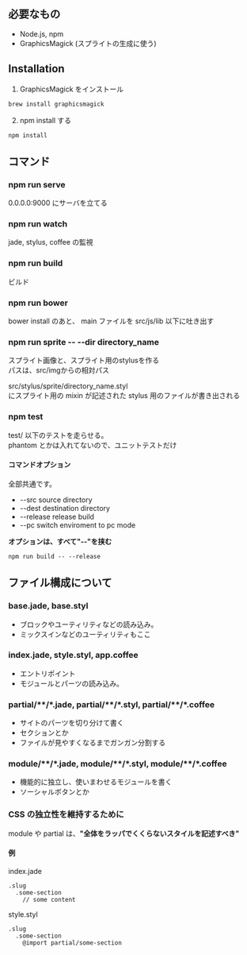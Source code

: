## 必要なもの
* Node.js, npm
* GraphicsMagick (スプライトの生成に使う)

## Installation

1. GraphicsMagick をインストール
  ```sh
  brew install graphicsmagick
  ```

2. npm install する
  ```
  npm install
  ```

## コマンド

### npm run serve

0.0.0.0:9000 にサーバを立てる

### npm run watch

jade, stylus, coffee の監視

### npm run build

ビルド  

### npm run bower

bower install のあと、
main ファイルを src/js/lib 以下に吐き出す

### npm run sprite -- --dir directory_name

スプライト画像と、スプライト用のstylusを作る  
パスは、src/imgからの相対パス  

src/stylus/sprite/directory_name.styl  
にスプライト用の mixin が記述された stylus 用のファイルが書き出される  

### npm test

test/ 以下のテストを走らせる。  
phantom とかは入れてないので、ユニットテストだけ

#### コマンドオプション

全部共通です。

* --src source directory
* --dest destination directory
* --release release build
* --pc switch enviroment to pc mode

**オプションは、すべて"--"を挟む**

```
npm run build -- --release
```

## ファイル構成について

### base.jade, base.styl

* ブロックやユーティリティなどの読み込み。  
* ミックスインなどのユーティリティもここ

### index.jade, style.styl, app.coffee

* エントリポイント  
* モジュールとパーツの読み込み。

### partial/\*\*/\*.jade, partial/\*\*/\*.styl, partial/\*\*/\*.coffee

* サイトのパーツを切り分けて書く
* セクションとか
* ファイルが見やすくなるまでガンガン分割する

### module/\*\*/\*.jade, module/\*\*/\*.styl, module/\*\*/\*.coffee

* 機能的に独立し、使いまわせるモジュールを書く
* ソーシャルボタンとか

### CSS の独立性を維持するために

module や partial は、**"全体をラッパでくくらないスタイルを記述すべき"**

#### 例

index.jade
```jade
.slug
  .some-section
    // some content
```

style.styl
```
.slug
  .some-section
    @import partial/some-section
```
